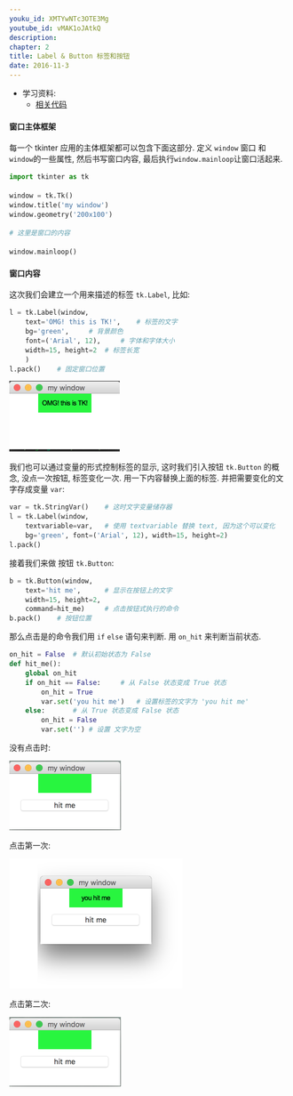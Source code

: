 ```yaml
---
youku_id: XMTYwNTc3OTE3Mg
youtube_id: vMAK1oJAtkQ
description: 
chapter: 2
title: Label & Button 标签和按钮
date: 2016-11-3
---
```

* 学习资料:
  * [相关代码](https://github.com/MorvanZhou/tutorials/blob/master/tkinterTUT/tk2_label_button.py)


#### 窗口主体框架

每一个 tkinter 应用的主体框架都可以包含下面这部分. 定义 `window` 窗口 和 `window`的一些属性, 然后书写窗口内容, 最后执行`window.mainloop`让窗口活起来.

```python
import tkinter as tk

window = tk.Tk()
window.title('my window')
window.geometry('200x100')

# 这里是窗口的内容

window.mainloop()
```

#### 窗口内容

这次我们会建立一个用来描述的标签 `tk.Label`, 比如:

```python
l = tk.Label(window, 
    text='OMG! this is TK!',    # 标签的文字
    bg='green',     # 背景颜色
    font=('Arial', 12),     # 字体和字体大小
    width=15, height=2  # 标签长宽
    )
l.pack()    # 固定窗口位置
```

<img class="course-image" src="/static/results/tkinter/2-01-01.png">

我们也可以通过变量的形式控制标签的显示, 这时我们引入按钮 `tk.Button` 的概念, 没点一次按钮, 标签变化一次. 用一下内容替换上面的标签. 并把需要变化的文字存成变量 `var`:

```python
var = tk.StringVar()    # 这时文字变量储存器
l = tk.Label(window, 
    textvariable=var,   # 使用 textvariable 替换 text, 因为这个可以变化
    bg='green', font=('Arial', 12), width=15, height=2)
l.pack() 
```

接着我们来做 按钮 `tk.Button`: 

```python
b = tk.Button(window, 
    text='hit me',      # 显示在按钮上的文字
    width=15, height=2, 
    command=hit_me)     # 点击按钮式执行的命令
b.pack()    # 按钮位置
```

那么点击是的命令我们用 `if` `else` 语句来判断. 用 `on_hit` 来判断当前状态.

```python
on_hit = False  # 默认初始状态为 False
def hit_me():
    global on_hit
    if on_hit == False:     # 从 False 状态变成 True 状态
        on_hit = True
        var.set('you hit me')   # 设置标签的文字为 'you hit me'
    else:       # 从 True 状态变成 False 状态
        on_hit = False
        var.set('') # 设置 文字为空
```

没有点击时: 

<img class="course-image" src="/static/results/tkinter/2-01-02.png">

点击第一次:

<img class="course-image" src="/static/results/tkinter/2-01-03.png">

点击第二次:

<img class="course-image" src="/static/results/tkinter/2-01-02.png">




